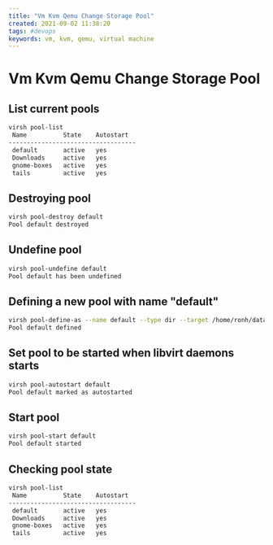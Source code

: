 ```yaml
---
title: "Vm Kvm Qemu Change Storage Pool"
created: 2021-09-02 11:38:20
tags: #devops
keywords: vm, kvm, qemu, virtual machine
---
```


# Vm Kvm Qemu Change Storage Pool

## List current pools

```bash
virsh pool-list
 Name          State    Autostart
-----------------------------------
 default       active   yes
 Downloads     active   yes
 gnome-boxes   active   yes
 tails         active   yes
```

## Destroying pool

```bash
virsh pool-destroy default
Pool default destroyed
```

## Undefine pool

```bash
virsh pool-undefine default
Pool default has been undefined
```

## Defining a new pool with name "default"

```bash
virsh pool-define-as --name default --type dir --target /home/ronh/data/vm
Pool default defined
```

## Set pool to be started when libvirt daemons starts

```bash
virsh pool-autostart default
Pool default marked as autostarted
```

## Start pool

```bash
virsh pool-start default
Pool default started
```

## Checking pool state

```bash
virsh pool-list
 Name          State    Autostart
-----------------------------------
 default       active   yes
 Downloads     active   yes
 gnome-boxes   active   yes
 tails         active   yes
```
